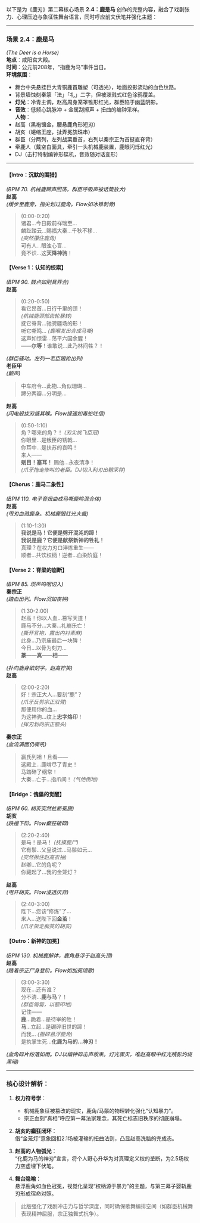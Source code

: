 以下是为《鹿刃》第二幕核心场景 **2.4：鹿是马** 创作的完整内容，融合了戏剧张力、心理压迫与象征性舞台语言，同时呼应前文伏笔并强化主题：

---

### **场景 2.4：鹿是马**  
*(The Deer is a Horse)*  
**地点**：咸阳宫大殿。  
**时间**：公元前208年，“指鹿为马”事件当日。  
**环境氛围**：  
- 舞台中央悬挂巨大青铜鹿首雕塑（可透光），地面投影流动的血色纹路。  
- 背景墙蚀刻秦篆「法」「礼」二字，但被泼溅式红色涂鸦覆盖。  
- **灯光**：冷青主调，赵高周身笼罩锥形红光，群臣陷于幽蓝阴影。  
- **音效**：低频心跳脉冲 + 金属刮擦声 + 扭曲的编钟采样。  
**人物**：  
- 赵高（黑袍镶金，腰悬鹿角形短刃）  
- 胡亥（蜷缩王座，扯弄冕旒珠串）  
- 群臣（分两列，左列战栗垂首，右列以秦宗正为首挺直脊背）  
- 牵鹿人（戴空白面具，牵引一头机械鹿装置，鹿眼闪烁红光）  
- DJ（击打特制编钟形碟机，音效随对话变形）  

---

#### **【Intro：沉默的围猎】**  
*(BPM 70. 机械鹿蹄声回荡，群臣呼吸声被话筒放大)*  
**赵高**  
*(缓步至鹿旁，指尖划过鹿角。Flow如冰锥刺骨)*  
> (0:00-0:20)  
> 诸君…今日殿前祥瑞至…  
> 麟趾踏云…赐福大秦…千秋不移…  
> *(突然攥住鹿角)*  
> 可有人…眼浊心盲…  
> 竟不识…这**天降神驹**！  

#### **【Verse 1：认知的绞索】**  
*(BPM 90. 鼓点如刑具开合)*  
**赵高**  
> (0:20-0:50)  
> 看它昂首…日行千里的颈！  
> *(机械鹿颈部齿轮暴转)*  
> 抚它脊背…驰骋疆场的形！  
> 听它嘶鸣… *(鹿喉发出合成马嘶)*  
> 这声如惊雷…荡平六国余腥！  
> **——尔等**！谁敢说…此乃林间牲？！  

*(群臣骚动。左列一老臣踉跄出列)*  
**老臣甲**  
*(颤声)*  
> 中车府令…此物…角似珊瑚…  
> 蹄分两瓣…分明是…  

**赵高**  
*(闪电般拔刃抵其喉。Flow提速如毒蛇吐信)*  
> (0:50-1:10)  
> 角？哪来的角？！ *(刃尖挑飞臣冠)*  
> 你眼里…是叛臣的锈戟…  
> 你耳中…是扶苏的哀鸣！  
> 来人——  
> **剜目！塞耳！** 赐他…永夜清净！  
> *(爪牙拖走惨叫的老臣。DJ切入利刃出鞘采样)*  

#### **【Chorus：鹿马二象性】**  
*(BPM 110. 电子音扭曲成马嘶鹿鸣混合体)*  
**赵高**  
*(甩刃血溅鹿身。机械鹿眼红光大盛)*  
> (1:10-1:30)  
> **我说是马！它便是劈开混沌的蹄！**  
> **我说是鹿？它便是献祭新神的牲礼！**  
> 真理？在权力刃口淬炼重生——  
> 顺者…共饮权柄！逆者…血染阶庭！  

#### **【Verse 2：脊梁的崩断】**  
*(BPM 85. 埙声呜咽切入)*  
**秦宗正**  
*(踏血出列。Flow沉如丧钟)*  
> (1:30-2:00)  
> 赵高！你以人血…篡写天道！  
> 鹿马不分…大秦…礼崩乐亡！  
> *(撕开官袍，露出内衬素麻)*  
> 此身…乃宗庙最后一块碑！  
> 今日…以骨为刻刀…  
> **篆——真——相——**  

*(扑向鹿身欲刻字。赵高狞笑)*  
**赵高**  
> (2:00-2:20)  
> 好！宗正大人…要刻“鹿”？  
> *(爪牙反剪宗正双臂)*  
> 那便用你的血…  
> 为这神驹…纹上**忠字烙印**！  
> *(挥刃划向宗正额头)*  

**秦宗正**  
*(血流满面仍嘶吼)*  
> 嬴氏列祖！且看——  
> 这殿上…鹿啃尽了青史！  
> 马踏碎了纲常！  
> 大秦…亡于…指爪间！ *(气绝倒地)*  

#### **【Bridge：傀儡的觉醒】**  
*(BPM 60. 胡亥突然扯断冕旒)*  
**胡亥**  
*(跌撞下阶。Flow癫狂破碎)*  
> (2:20-2:40)  
> 是马！是马！ *(抚摸鹿尸)*  
> 它有鬃…父皇说过…马鬃如云…  
> *(突然揪住赵高衣袖)*  
> 赵卿…它的角呢？  
> 你藏起了…我的金笼灯？  

**赵高**  
*(甩开胡亥。Flow浸透厌弃)*  
> (2:40-3:00)  
> 陛下…您该“修炼”了…  
> 来人…送陛下回**金茧**！  
> *(爪牙架走痴笑的胡亥)*  

#### **【Outro：新神的加冕】**  
*(BPM 130. 机械鹿解体，鹿角悬浮于赵高头顶)*  
**赵高**  
*(踏着宗正尸身登阶。Flow如加冕颂歌)*  
> (3:00-3:30)  
> 现在…还有谁？  
> 分不清…**鹿与马**？！  
> *(群臣匍匐，以额叩地)*  
> 记住——  
> **鹿**…跪着…是待宰的牲！  
> **马**…立起…是碾碎旧世的蹄！  
> 而我… *(握碎悬浮鹿角)*  
> 是执掌生死…**化鹿为马的…神刃！**  

*(血角碎片纷落如雨。DJ以编钟碎击声收束。灯光骤灭，唯赵高眼中红光残影灼烧黑暗)*  

---

### **核心设计解析**：
1. **权力符号学**：  
   - 机械鹿象征被篡改的现实，鹿角/马鬃的物理转化强化“认知暴力”。  
   - 宗正血刻“真相”呼应第一幕法家理念，其死亡标志旧秩序的彻底崩塌。  

2. **胡亥的癫狂闭环**：  
   借“金笼灯”意象回扣2.1场被灌输的扭曲法则，凸显赵高洗脑的完成态。  

3. **赵高的人物弧光**：  
   “化鹿为马的神刃”宣言，将个人野心升华为对真理定义权的垄断，为2.5场权力空虚埋下伏笔。  

4. **舞台隐喻**：  
   悬浮鹿角如血色冠冕，视觉化呈现“权柄源于暴力”的主题，与第三幕子婴斩鹿刃形成宿命对照。  

> 此版强化了戏剧冲击力与哲学深度，同时确保歌舞编排空间（如群臣机械舞表现精神屈服，宗正独舞式抗争）。